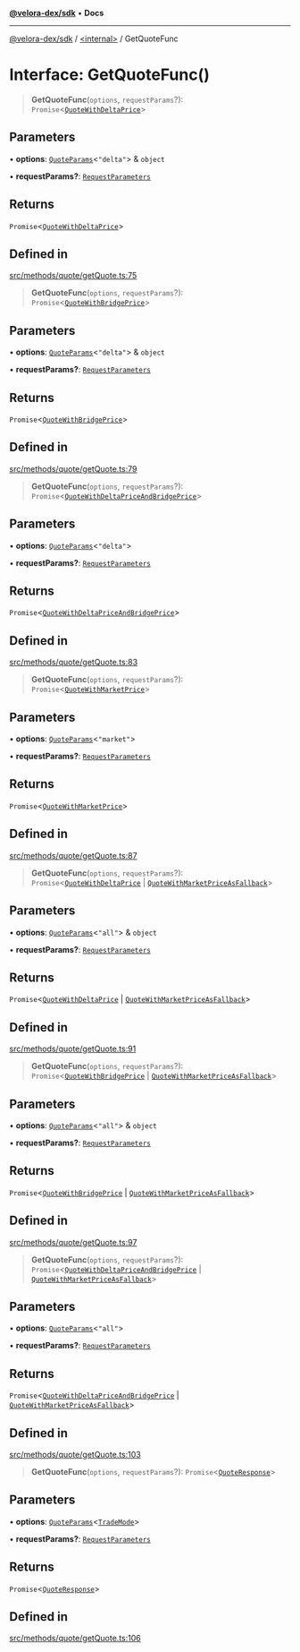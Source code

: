 [**@velora-dex/sdk**](../../README.md) • **Docs**

***

[@velora-dex/sdk](../../globals.md) / [\<internal\>](../README.md) / GetQuoteFunc

# Interface: GetQuoteFunc()

> **GetQuoteFunc**(`options`, `requestParams`?): `Promise`\<[`QuoteWithDeltaPrice`](../../type-aliases/QuoteWithDeltaPrice.md)\>

## Parameters

• **options**: [`QuoteParams`](../../type-aliases/QuoteParams.md)\<`"delta"`\> & `object`

• **requestParams?**: [`RequestParameters`](../type-aliases/RequestParameters.md)

## Returns

`Promise`\<[`QuoteWithDeltaPrice`](../../type-aliases/QuoteWithDeltaPrice.md)\>

## Defined in

[src/methods/quote/getQuote.ts:75](https://github.com/paraswap/paraswap-sdk/blob/master/src/methods/quote/getQuote.ts#L75)

> **GetQuoteFunc**(`options`, `requestParams`?): `Promise`\<[`QuoteWithBridgePrice`](../type-aliases/QuoteWithBridgePrice.md)\>

## Parameters

• **options**: [`QuoteParams`](../../type-aliases/QuoteParams.md)\<`"delta"`\> & `object`

• **requestParams?**: [`RequestParameters`](../type-aliases/RequestParameters.md)

## Returns

`Promise`\<[`QuoteWithBridgePrice`](../type-aliases/QuoteWithBridgePrice.md)\>

## Defined in

[src/methods/quote/getQuote.ts:79](https://github.com/paraswap/paraswap-sdk/blob/master/src/methods/quote/getQuote.ts#L79)

> **GetQuoteFunc**(`options`, `requestParams`?): `Promise`\<[`QuoteWithDeltaPriceAndBridgePrice`](../type-aliases/QuoteWithDeltaPriceAndBridgePrice.md)\>

## Parameters

• **options**: [`QuoteParams`](../../type-aliases/QuoteParams.md)\<`"delta"`\>

• **requestParams?**: [`RequestParameters`](../type-aliases/RequestParameters.md)

## Returns

`Promise`\<[`QuoteWithDeltaPriceAndBridgePrice`](../type-aliases/QuoteWithDeltaPriceAndBridgePrice.md)\>

## Defined in

[src/methods/quote/getQuote.ts:83](https://github.com/paraswap/paraswap-sdk/blob/master/src/methods/quote/getQuote.ts#L83)

> **GetQuoteFunc**(`options`, `requestParams`?): `Promise`\<[`QuoteWithMarketPrice`](../../type-aliases/QuoteWithMarketPrice.md)\>

## Parameters

• **options**: [`QuoteParams`](../../type-aliases/QuoteParams.md)\<`"market"`\>

• **requestParams?**: [`RequestParameters`](../type-aliases/RequestParameters.md)

## Returns

`Promise`\<[`QuoteWithMarketPrice`](../../type-aliases/QuoteWithMarketPrice.md)\>

## Defined in

[src/methods/quote/getQuote.ts:87](https://github.com/paraswap/paraswap-sdk/blob/master/src/methods/quote/getQuote.ts#L87)

> **GetQuoteFunc**(`options`, `requestParams`?): `Promise`\<[`QuoteWithDeltaPrice`](../../type-aliases/QuoteWithDeltaPrice.md) \| [`QuoteWithMarketPriceAsFallback`](../../type-aliases/QuoteWithMarketPriceAsFallback.md)\>

## Parameters

• **options**: [`QuoteParams`](../../type-aliases/QuoteParams.md)\<`"all"`\> & `object`

• **requestParams?**: [`RequestParameters`](../type-aliases/RequestParameters.md)

## Returns

`Promise`\<[`QuoteWithDeltaPrice`](../../type-aliases/QuoteWithDeltaPrice.md) \| [`QuoteWithMarketPriceAsFallback`](../../type-aliases/QuoteWithMarketPriceAsFallback.md)\>

## Defined in

[src/methods/quote/getQuote.ts:91](https://github.com/paraswap/paraswap-sdk/blob/master/src/methods/quote/getQuote.ts#L91)

> **GetQuoteFunc**(`options`, `requestParams`?): `Promise`\<[`QuoteWithBridgePrice`](../type-aliases/QuoteWithBridgePrice.md) \| [`QuoteWithMarketPriceAsFallback`](../../type-aliases/QuoteWithMarketPriceAsFallback.md)\>

## Parameters

• **options**: [`QuoteParams`](../../type-aliases/QuoteParams.md)\<`"all"`\> & `object`

• **requestParams?**: [`RequestParameters`](../type-aliases/RequestParameters.md)

## Returns

`Promise`\<[`QuoteWithBridgePrice`](../type-aliases/QuoteWithBridgePrice.md) \| [`QuoteWithMarketPriceAsFallback`](../../type-aliases/QuoteWithMarketPriceAsFallback.md)\>

## Defined in

[src/methods/quote/getQuote.ts:97](https://github.com/paraswap/paraswap-sdk/blob/master/src/methods/quote/getQuote.ts#L97)

> **GetQuoteFunc**(`options`, `requestParams`?): `Promise`\<[`QuoteWithDeltaPriceAndBridgePrice`](../type-aliases/QuoteWithDeltaPriceAndBridgePrice.md) \| [`QuoteWithMarketPriceAsFallback`](../../type-aliases/QuoteWithMarketPriceAsFallback.md)\>

## Parameters

• **options**: [`QuoteParams`](../../type-aliases/QuoteParams.md)\<`"all"`\>

• **requestParams?**: [`RequestParameters`](../type-aliases/RequestParameters.md)

## Returns

`Promise`\<[`QuoteWithDeltaPriceAndBridgePrice`](../type-aliases/QuoteWithDeltaPriceAndBridgePrice.md) \| [`QuoteWithMarketPriceAsFallback`](../../type-aliases/QuoteWithMarketPriceAsFallback.md)\>

## Defined in

[src/methods/quote/getQuote.ts:103](https://github.com/paraswap/paraswap-sdk/blob/master/src/methods/quote/getQuote.ts#L103)

> **GetQuoteFunc**(`options`, `requestParams`?): `Promise`\<[`QuoteResponse`](../../type-aliases/QuoteResponse.md)\>

## Parameters

• **options**: [`QuoteParams`](../../type-aliases/QuoteParams.md)\<[`TradeMode`](../type-aliases/TradeMode.md)\>

• **requestParams?**: [`RequestParameters`](../type-aliases/RequestParameters.md)

## Returns

`Promise`\<[`QuoteResponse`](../../type-aliases/QuoteResponse.md)\>

## Defined in

[src/methods/quote/getQuote.ts:106](https://github.com/paraswap/paraswap-sdk/blob/master/src/methods/quote/getQuote.ts#L106)
